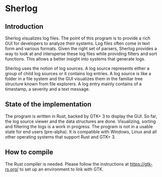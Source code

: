 # Sherlog

## Introduction

Sherlog visualizes log files. The point of this program is to provide a rich GUI for developers to analyze their systems. Log files often come in text form and various formats. Given the right set of parsers, Sherlog provides a way to look at and intersperse these log files while providing filters and sort functions. This allows a better insight into systems that generate logs.

Sherlog uses the notion of log sources. A log source represents either a group of child log sources or it contains log entries. A log source is like a folder in a file system and the GUI visualizes them in the familiar tree structure known from file explorers. A log entry mainly contains of a timestamp, a severity and a text message.

## State of the implementation

The program is written in Rust, backed by GTK+ 3 to display the GUI. So far, the log source viewer and the data structures are done. Visualizing, sorting and filtering the logs is a work in progress. The program is not in a usable state for end users (pre-alpha). It is compatible with Windows, Linux and all other operating systems that support Rust and GTK+ 3.

## How to compile

The Rust compiler is needed. Please follow the instructions at https://gtk-rs.org/ to set up an environment to link with GTK.